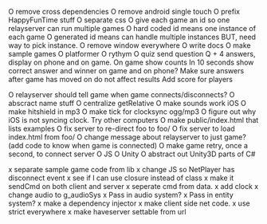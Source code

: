 O remove cross dependencies
O remove android single touch
O prefix HappyFunTime stuff
O separate css
O give each game an id so one relayserver can run multiple games
  O hard coded id means one instance of each game
  O generated id means can handle multiple instances BUT, need way to pick instance.
O remove window everywhere
O write docs
O make sample games
  O platformer
  O rythym
  O quiz
     send question Q + 4 answers, display on phone and on game. On game show counts
     In 10 seconds show correct answer and winner on game and on phone?
     Make sure answers after game has moved on do not affect results
     Add score for players

O relayserver should tell game when game connects/disconnects?
O abscract name stuff
O centralize getRelative
O make sounds work iOS
O make hitshield in mp3
O make tick for clocksync ogg/mp3
O figure out why iOS is not syncing clock. Try other computers
O make public/index.html that lists examples
O fix server to re-direct foo to foo/
O fix server to load index.html from foo/
O change message about relayserver to just game? (add code to know when game is connected)
O make game retry, once a second, to connect server
  O JS
  O Unity
O abstract out Unity3D parts of C#

x separate sample game code from lib
x change JS so NetPlayer has disconnect event
x see if I can use closure instead of class
x make it sendCmd on both client and server
x seperate cmd from data.
x add clock
x change audio to g_audioSys
x Pass in audio system?
x Pass in entity system?
x make a dependency injector
x make client side net code.
x use strict everywhere
x make haveserver settable from url

